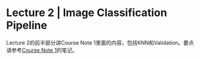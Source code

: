 Lecture 2 | Image Classification Pipeline
===
Lecture 2的前半部分讲Course Note 1里面的内容，包括KNN和Validation。要点请参考[Course Note 1](https://github.com/FortiLeiZhang/cs231n/blob/master/document/Course%20Note%201.md)的笔记。
